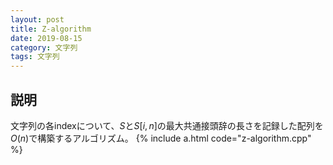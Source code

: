```yaml
---
layout: post
title: Z-algorithm
date: 2019-08-15
category: 文字列
tags: 文字列
---
```


## 説明
文字列の各indexについて、$S$と$S[i, n]$の最大共通接頭辞の長さを記録した配列を$O(n)$で構築するアルゴリズム。
{% include a.html code="z-algorithm.cpp" %}
